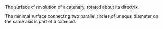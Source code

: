 The surface of revolution of a catenary, rotated about its directrix.

The minimal surface connecting two parallel circles of unequal diameter
on the same axis is part of a catenoid.

